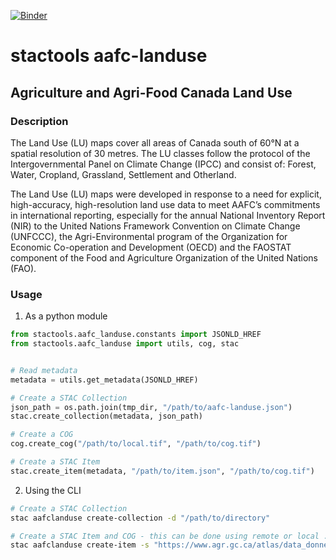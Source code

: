 [![Binder](https://mybinder.org/badge_logo.svg)](https://mybinder.org/v2/gh/stactools-packages/aafc-landuse/main?filepath=docs/installation_and_basic_usage.ipynb)

# stactools aafc-landuse

## Agriculture and Agri-Food Canada Land Use

### Description

The Land Use (LU) maps cover all areas of Canada south of 60&deg;N at a spatial resolution of 30 metres. The LU classes follow the protocol of the Intergovernmental Panel on Climate Change (IPCC) and consist of: Forest, Water, Cropland, Grassland, Settlement and Otherland.

The Land Use (LU) maps were developed in response to a need for explicit, high-accuracy, high-resolution land use data to meet AAFC’s commitments in international reporting, especially for the annual National Inventory Report (NIR) to the United Nations Framework Convention on Climate Change (UNFCCC), the Agri-Environmental program of the Organization for Economic Co-operation and Development (OECD) and the FAOSTAT component of the Food and Agriculture Organization of the United Nations (FAO).

### Usage

1. As a python module

```python
from stactools.aafc_landuse.constants import JSONLD_HREF
from stactools.aafc_landuse import utils, cog, stac


# Read metadata
metadata = utils.get_metadata(JSONLD_HREF)

# Create a STAC Collection
json_path = os.path.join(tmp_dir, "/path/to/aafc-landuse.json")
stac.create_collection(metadata, json_path)

# Create a COG
cog.create_cog("/path/to/local.tif", "/path/to/cog.tif")

# Create a STAC Item
stac.create_item(metadata, "/path/to/item.json", "/path/to/cog.tif")
```

2. Using the CLI

```bash
# Create a STAC Collection
stac aafclanduse create-collection -d "/path/to/directory"

# Create a STAC Item and COG - this can be done using remote or local .tif or .zip assets
stac aafclanduse create-item -s "https://www.agr.gc.ca/atlas/data_donnees/lcv/aafcLand_Use/tif/2010/IMG_AAFC_LANDUSE_Z07_2010.zip" -d "/path/to/directory"
```
